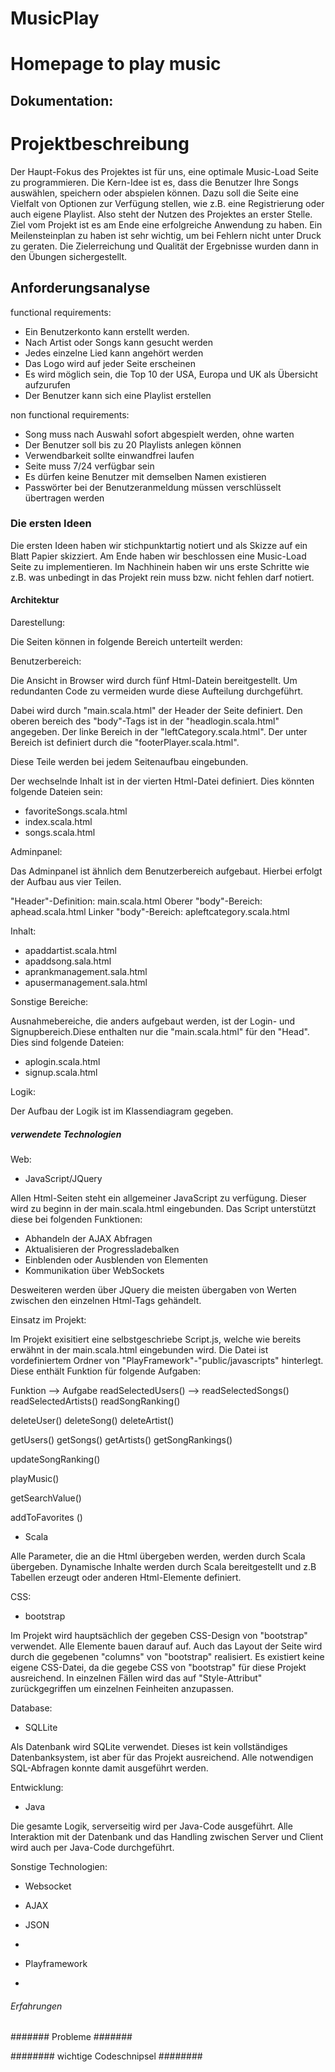 MusicPlay
=========

# Homepage to play music


## Dokumentation:


# Projektbeschreibung #

Der Haupt-Fokus des Projektes ist für uns, eine optimale Music-Load Seite zu programmieren. 
Die Kern-Idee ist es, dass die Benutzer Ihre Songs auswählen, speichern oder abspielen können. 
Dazu soll die Seite eine Vielfalt von Optionen zur Verfügung stellen, wie z.B. eine Registrierung oder auch eigene Playlist. 
Also steht der Nutzen des Projektes an erster Stelle. Ziel vom Projekt ist es am Ende eine erfolgreiche Anwendung zu haben.
Ein Meilensteinplan zu haben ist sehr wichtig, um bei Fehlern nicht unter Druck zu geraten.
Die Zielerreichung und Qualität der Ergebnisse wurden dann in den Übungen sichergestellt.

## Anforderungsanalyse ##

functional requirements:

- Ein Benutzerkonto kann erstellt werden.
- Nach Artist oder Songs kann gesucht werden
- Jedes einzelne Lied kann angehört werden
- Das Logo wird auf jeder Seite erscheinen
- Es wird möglich sein, die Top 10 der USA, Europa  und UK als Übersicht aufzurufen
- Der Benutzer kann sich eine Playlist erstellen

non functional requirements:

- Song muss nach Auswahl sofort abgespielt werden, ohne warten
- Der Benutzer soll bis zu 20 Playlists anlegen können
- Verwendbarkeit sollte einwandfrei laufen
- Seite muss 7/24 verfügbar sein
- Es dürfen keine Benutzer mit demselben Namen existieren
- Passwörter bei der Benutzeranmeldung müssen verschlüsselt übertragen werden


### Die ersten Ideen ###

Die ersten Ideen haben wir stichpunktartig notiert und als Skizze auf ein Blatt Papier skizziert.
Am Ende haben wir beschlossen eine Music-Load Seite zu implementieren.
Im Nachhinein haben wir uns erste Schritte wie z.B. was unbedingt in das Projekt rein muss bzw. nicht fehlen darf notiert.


#### Architektur ####

Darestellung:

Die Seiten können in folgende Bereich unterteilt werden:

Benutzerbereich:

Die Ansicht in Browser wird durch fünf Html-Datein bereitgestellt. Um redundanten Code zu vermeiden wurde diese Aufteilung durchgeführt.

Dabei wird durch "main.scala.html" der Header der Seite definiert.
Den oberen bereich des "body"-Tags ist in der "headlogin.scala.html" angegeben.
Der linke Bereich in der "leftCategory.scala.html".
Der unter Bereich ist definiert durch die "footerPlayer.scala.html".

Diese Teile werden bei jedem Seitenaufbau eingebunden.

Der wechselnde Inhalt ist in der vierten Html-Datei definiert. Dies könnten folgende Dateien sein:

 - favoriteSongs.scala.html
 - index.scala.html
 - songs.scala.html

Adminpanel:

Das Adminpanel ist ähnlich dem Benutzerbereich aufgebaut. Hierbei erfolgt der Aufbau aus vier Teilen.

"Header"-Definition: main.scala.html
Oberer "body"-Bereich: aphead.scala.html
Linker "body"-Bereich: apleftcategory.scala.html

Inhalt:

 - apaddartist.scala.html
 - apaddsong.sala.html
 - aprankmanagement.sala.html
 - apusermanagement.sala.html

Sonstige Bereiche:

Ausnahmebereiche, die anders aufgebaut werden, ist der Login- und Signupbereich.Diese enthalten nur die "main.scala.html" für den "Head". Dies sind folgende Dateien:

 - aplogin.scala.html
 - signup.scala.html
 
Logik:

Der Aufbau der Logik ist im Klassendiagram gegeben.
 
##### verwendete Technologien #####

Web:
- JavaScript/JQuery

Allen Html-Seiten steht ein allgemeiner JavaScript zu verfügung. Dieser wird zu beginn in der main.scala.html eingebunden. Das Script unterstützt diese bei folgenden Funktionen:

 - Abhandeln der AJAX Abfragen
 - Aktualisieren der Progressladebalken
 - Einblenden oder Ausblenden von Elementen
 - Kommunikation über WebSockets
 
Desweiteren werden über JQuery die meisten übergaben von Werten zwischen den einzelnen Html-Tags gehändelt.

Einsatz im Projekt:

Im Projekt exisitiert eine selbstgeschriebe Script.js, welche wie bereits erwähnt in der main.scala.html eingebunden wird. Die Datei ist vordefiniertem Ordner von "PlayFramework"-"public/javascripts" hinterlegt. Diese enthält Funktion für folgende Aufgaben:

Funktion --> Aufgabe
readSelectedUsers() -->
readSelectedSongs()
readSelectedArtists()
readSongRanking()

deleteUser()
deleteSong()
deleteArtist()

getUsers()
getSongs()
getArtists()
getSongRankings()

updateSongRanking()

playMusic()

getSearchValue()

addToFavorites ()

 
- Scala

 Alle Parameter, die an die Html übergeben werden, werden durch Scala übergeben.
 Dynamische Inhalte werden durch Scala bereitgestellt und z.B Tabellen erzeugt oder anderen Html-Elemente definiert.

CSS:
- bootstrap

Im Projekt wird hauptsächlich der gegeben CSS-Design von "bootstrap" verwendet. Alle Elemente bauen darauf auf. Auch das Layout der Seite wird durch die gegebenen "columns" von "bootstrap" realisiert. Es existiert keine eigene CSS-Datei, da die gegebe CSS von "bootstrap" für diese Projekt ausreichend. In einzelnen Fällen wird das auf "Style-Attribut" zurückgegriffen um einzelnen Feinheiten anzupassen.

Database:
- SQLLite

Als Datenbank wird SQLite verwendet. Dieses ist kein vollständiges Datenbanksystem, ist aber für das Projekt ausreichend. Alle notwendigen SQL-Abfragen konnte damit ausgeführt werden.

Entwicklung:
- Java

Die gesamte Logik, serverseitig wird per Java-Code ausgeführt. Alle Interaktion mit der Datenbank und das Handling zwischen Server und Client wird auch per Java-Code durchgeführt. 

Sonstige Technologien:
- Websocket
- AJAX
- JSON
- 

- Playframework
- 

###### Erfahrungen ######

####### Probleme #######

######## wichtige Codeschnipsel ########



